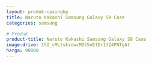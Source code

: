 ```yaml
---
layout: produk-casinghp
title: Naruto Kakashi Samsung Galaxy S9 Case
categories: samsung

# Produk
product-title: Naruto Kakashi Samsung Galaxy S9 Case
image-drive: 15I_cMLtskzowcMD55oEfDr1fZ4PNTgAt
harga: 90000
---
```

